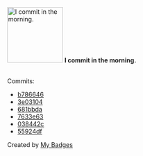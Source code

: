 <img src="https://my-badges.github.io/my-badges/morning-commits.png" alt="I commit in the morning." title="I commit in the morning." width="128">
<strong>I commit in the morning.</strong>
<br><br>

Commits:

- <a href="https://github.com/VatsalSy/VatsalSy/commit/b786646b8b09597e7487fdfd4984cdfb0de8626e">b786646</a>
- <a href="https://github.com/VatsalSy/VatsalSy/commit/3e03104b35c4cb4ac91530f3e89eba92dc12c3e3">3e03104</a>
- <a href="https://github.com/VatsalSy/EVP-pendant-drop/commit/681bbdaaa5ecf6650a18dadf2ee8dcf87eaa3ea7">681bbda</a>
- <a href="https://github.com/VatsalSy/EVP-pendant-drop/commit/7633e63ce4b13160f0c089b4981fe91c6cb3cd5b">7633e63</a>
- <a href="https://github.com/VatsalSy/Coalescence-bubble-symmetric/commit/038442ca1b6d45be717c31d9b66ac74a60ee2cdc">038442c</a>
- <a href="https://github.com/VatsalSy/Coalescence-bubble-symmetric/commit/55924df2a21e1020ac863cd4f9fafdf91d4faf16">55924df</a>


Created by <a href="https://github.com/my-badges/my-badges">My Badges</a>